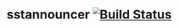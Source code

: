# sstannouncer [![Build Status](https://travis-ci.org/MoonCheesez/sstannouncer.svg?branch=master)](https://travis-ci.org/MoonCheesez/sstannouncer)
